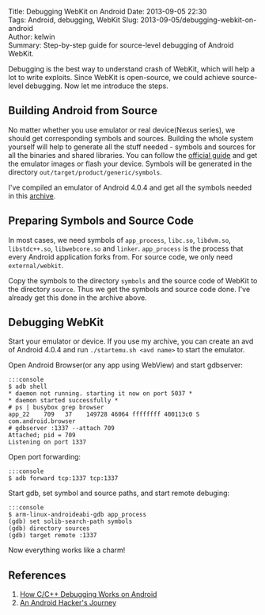 Title: Debugging WebKit on Android
Date: 2013-09-05 22:30  
Tags: Android, debugging, WebKit 
Slug: 2013-09-05/debugging-webkit-on-android  
Author: kelwin  
Summary: Step-by-step guide for source-level debugging of Android WebKit.


Debugging is the best way to understand crash of WebKit, which will help a lot to write exploits. Since WebKit is open-source, we could achieve source-level debugging. Now let me introduce the steps. 

## Building Android from Source
No matter whether you use emulator or real device(Nexus series), we should get corresponding symbols and sources. Building the whole system yourself will help to generate all the stuff needed - symbols and sources for all the binaries and shared libraries. You can follow the [official guide](http://source.android.com/source/building.html) and get the emulator images or flash your device. Symbols will be generated in the directory `out/target/product/generic/symbols`.

I've compiled an emulator of Android 4.0.4 and get all the symbols needed in this [archive](http://pan.baidu.com/share/link?shareid=1555478836&uk=3660622653).

## Preparing Symbols and Source Code
In most cases, we need symbols of  `app_process`, `libc.so`, `libdvm.so`, `libstdc++.so`, `libwebcore.so` and `linker`. `app_process` is the process that every Android application forks from. For source code, we only need `external/webkit`.

Copy the symbols to the directory `symbols` and the source code of WebKit to the directory `source`. Thus we get the symbols and source code done. I've already get this done in the archive above.

## Debugging WebKit

Start your emulator or device. If you use my archive, you can create an avd of Android 4.0.4 and run `./startemu.sh <avd name>` to start the emulator.

Open Android Browser(or any app using WebView) and start gdbserver:

    :::console
    $ adb shell
    * daemon not running. starting it now on port 5037 *
    * daemon started successfully *
    # ps | busybox grep browser
    app_22    709   37    149728 46064 ffffffff 400113c0 S com.android.browser
    # gdbserver :1337 --attach 709
    Attached; pid = 709
    Listening on port 1337

Open port forwarding:

    :::console
    $ adb forward tcp:1337 tcp:1337

Start gdb, set symbol and source paths, and start remote debuging:

    :::console
    $ arm-linux-androideabi-gdb app_process
    (gdb) set solib-search-path symbols
    (gdb) directory sources
    (gdb) target remote :1337
 
Now everything works like a charm!

## References

1. [How C/C++ Debugging Works on Android](http://mhandroid.wordpress.com/2011/01/25/how-cc-debugging-works-on-android/)
2. [An Android Hacker's Journey](http://cansecwest.com/slides/2013/An%20Android%20Hacker's%20Journey-%20Challenges%20in%20Android%20Security%20Research.pptx)

